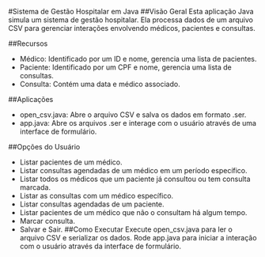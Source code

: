 #Sistema de Gestão Hospitalar em Java
##Visão Geral
Esta aplicação Java simula um sistema de gestão hospitalar. Ela processa dados de um arquivo CSV para gerenciar interações envolvendo médicos, pacientes e consultas.

##Recursos
- Médico: Identificado por um ID e nome, gerencia uma lista de pacientes.
- Paciente: Identificado por um CPF e nome, gerencia uma lista de consultas.
- Consulta: Contém uma data e médico associado.

##Aplicações
- open_csv.java: Abre o arquivo CSV e salva os dados em formato .ser.
- app.java: Abre os arquivos .ser e interage com o usuário através de uma interface de formulário.

##Opções do Usuário
- Listar pacientes de um médico.
- Listar consultas agendadas de um médico em um período específico.
- Listar todos os médicos que um paciente já consultou ou tem consulta marcada.
- Listar as consultas com um médico específico.
- Listar consultas agendadas de um paciente.
- Listar pacientes de um médico que não o consultam há algum tempo.
- Marcar consulta.
- Salvar e Sair.
##Como Executar
Execute open_csv.java para ler o arquivo CSV e serializar os dados.
Rode app.java para iniciar a interação com o usuário através da interface de formulário.
